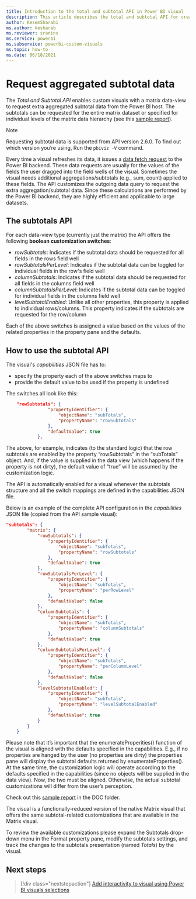 ```yaml
---
title: Introduction to the total and subtotal API in Power BI visual
description: This article describes the total and subtotal API for creating Power BI visuals.
author: KesemSharabi
ms.author: kesharab
ms.reviewer: sranins
ms.service: powerbi
ms.subservice: powerbi-custom-visuals
ms.topic: how-to
ms.date: 06/18/2021
---
```


# Request aggregated subtotal data

The *Total and Subtotal API* enables custom visuals with a matrix data-view to request extra aggregated subtotal data from the Power BI host. The subtotals can be requested for the entire matrix dataset or specified for individual levels of the matrix data hierarchy (see this [sample report](https://github.com/microsoft/Powerbi-Visuals-SampleMatrix/tree/master/doc)).

>[!NOTE]
>Requesting subtotal data is supported from API version 2.6.0. To find out which version you’re using, Run the `pbiviz -V` command.

Every time a visual refreshes its data, it issues a [data fetch request](fetch-more-data.md) to the Power BI backend. These data requests are usually for the values of the fields the user dragged into the field wells of the visual. Sometimes the visual needs additional aggregations/subtotals (e.g., sum, count) applied to these fields. The API customizes the outgoing data query to request the extra aggregation/subtotal data. Since these calculations are performed by the Power BI backend, they are highly efficient and applicable to large datasets.

## The subtotals API

For each data-view type (currently just the matrix) the API offers the following **boolean customization switches**:

* *rowSubtotals*: Indicates if the subtotal data should be requested for all fields in the rows field well
* *rowSubtotalsPerLevel*: Indicates if the subtotal data can be toggled for individual fields in the row's field well
* *columnSubtotals*: Indicates if the subtotal data should be requested for all fields in the columns field well
* *columnSubtotalsPerLevel*: Indicates if the subtotal data can be toggled for individual fields in the columns field well
* *levelSubtotalEnabled*: Unlike all other properties, this property is applied to individual rows/columns. This property indicates if the subtotals are requested for the row/column

Each of the above switches is assigned a value based on the values of the related properties in the property pane and the defaults.

## How to use the subtotal API

The visual's *capabilities* JSON file has to:

* specify the property each of the above switches maps to
* provide the default value to be used if the property is undefined

The switches all look like this:

```json
    "rowSubtotals": { 
                "propertyIdentifier": { 
                    "objectName": "subTotals", 
                    "propertyName": "rowSubtotals" 
                }, 
                "defaultValue": true 
            },
```

The above, for example, indicates (to the standard logic) that the row subtotals are enabled by the property “rowSubtotals” in the “subTotals” object. And, if the value is supplied in the data view (which happens if the property is not dirty), the default value of “true” will be assumed by the customization logic.

The API is automatically enabled for a visual whenever the subtotals structure and all the switch mappings are defined in the capabilities JSON file.

Below is an example of the complete API configuration in the *capabilities* JSON file (copied from the API sample visual):

```json
"subtotals": { 
        "matrix": { 
            "rowSubtotals": { 
                "propertyIdentifier": { 
                    "objectName": "subTotals", 
                    "propertyName": "rowSubtotals" 
                }, 
                "defaultValue": true 
            }, 
            "rowSubtotalsPerLevel": { 
                "propertyIdentifier": { 
                    "objectName": "subTotals", 
                    "propertyName": "perRowLevel" 
                }, 
                "defaultValue": false 
            }, 
            "columnSubtotals": { 
                "propertyIdentifier": { 
                    "objectName": "subTotals", 
                    "propertyName": "columnSubtotals" 
                }, 
                "defaultValue": true 
            }, 
            "columnSubtotalsPerLevel": { 
                "propertyIdentifier": { 
                    "objectName": "subTotals", 
                    "propertyName": "perColumnLevel" 
                }, 
                "defaultValue": false 
            }, 
            "levelSubtotalEnabled": { 
                "propertyIdentifier": { 
                    "objectName": "subTotals", 
                    "propertyName": "levelSubtotalEnabled" 
                }, 
                "defaultValue": true 
            } 
        } 
    }
```

Please note that it’s important that the enumerateProperities() function of the visual is aligned with the defaults specified in the capabilities. E.g., if no properties are hanged by the user (no properties are dirty) the properties pane will display the subtotal defaults returned by enumerateProperties(). At the same time, the customization logic will operate according to the defaults specified in the capabilities (since no objects will be supplied in the data view). Now, the two must be aligned. Otherwise, the actual subtotal customizations will differ from the user’s perception.

Check out this [sample report](https://github.com/Microsoft/Powerbi-Visuals-SampleMatrix) in the DOC folder.

The visual is a functionally-reduced version of the native Matrix visual that offers the same subtotal-related customizations that are available in the Matrix visual.

To review the available customizations please expand the Subtotals drop-down menu in the Format property pane, modify the subtotals settings, and track the changes to the subtotals presentation (named *Totals*) by the visual.

## Next steps

>[!div class="nextstepaction"]
>[Add interactivity to visual using Power BI visuals selections](selection-api.md)